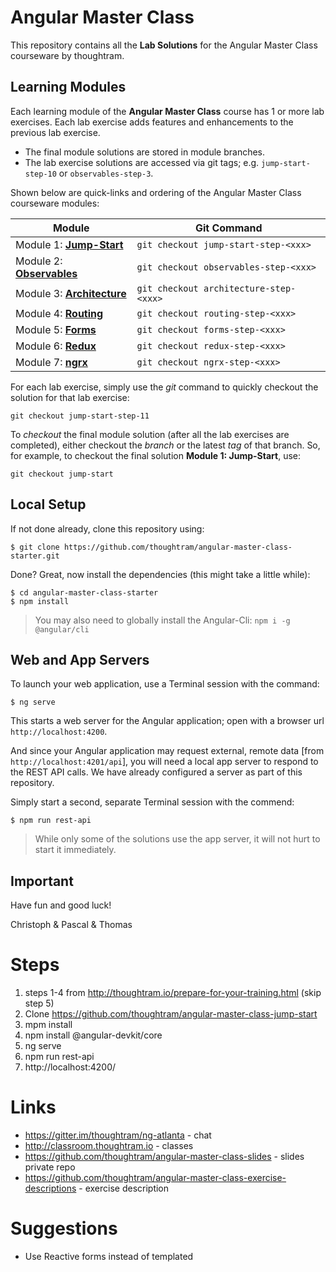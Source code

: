 # Angular Master Class

This repository contains all the **Lab Solutions** for the Angular Master Class courseware by thoughtram.

## Learning Modules

Each learning module of the **Angular Master Class** course has 1 or more lab exercises. Each lab exercise adds features and enhancements to the previous lab exercise.

* The final module solutions are stored in module branches. 
* The lab exercise solutions are accessed via git tags; e.g. `jump-start-step-10` or `observables-step-3`.  

Shown below are quick-links and ordering of the Angular Master Class courseware modules:

| Module | Git Command |
|--------|--------|
| Module 1: **[Jump-Start](https://github.com/thoughtram/angular-master-class-solutions/tree/jump-start/src)**     | `git checkout jump-start-step-<xxx>`   | 
| Module 2: **[Observables](https://github.com/thoughtram/angular-master-class-solutions/tree/observables/src)**   | `git checkout observables-step-<xxx>`  | 
| Module 3: **[Architecture](https://github.com/thoughtram/angular-master-class-solutions/tree/architecture/src)** | `git checkout architecture-step-<xxx>` | 
| Module 4: **[Routing](https://github.com/thoughtram/angular-master-class-solutions/tree/routing/src)**           | `git checkout routing-step-<xxx>`      | 
| Module 5: **[Forms](https://github.com/thoughtram/angular-master-class-solutions/tree/forms/src)**               | `git checkout forms-step-<xxx>`        | 
| Module 6: **[Redux](https://github.com/thoughtram/angular-master-class-solutions/tree/redux/src)**               | `git checkout redux-step-<xxx>`        | 
| Module 7: **[ngrx](https://github.com/thoughtram/angular-master-class-solutions/tree/ngrx/src)**               | `git checkout ngrx-step-<xxx>`        | 

For each lab exercise, simply use the *git* command to quickly checkout the solution for that lab exercise:

```
git checkout jump-start-step-11
```

To *checkout* the final module solution (after all the lab exercises are completed), either checkout the *branch* or the latest *tag* of that branch. So, for example, to checkout the final solution **Module 1: Jump-Start**, use:

```
git checkout jump-start
```

## Local Setup
If not done already, clone this repository using:

```
$ git clone https://github.com/thoughtram/angular-master-class-starter.git
```

Done? Great, now install the dependencies (this might take a little while):

```
$ cd angular-master-class-starter
$ npm install
```

> You may also need to globally install the Angular-Cli:  `npm i -g @angular/cli`

## Web and App Servers

To launch your web application, use a Terminal session with the command:

```
$ ng serve
```

This starts a web server for the Angular application; open with a browser url `http://localhost:4200`.

And since your Angular application may request external, remote data [from `http://localhost:4201/api`], you will need a local app server to respond to the REST API calls. We have already configured a server as part of this repository.

Simply start a second, separate Terminal session with the commend:

```
$ npm run rest-api
```

> While only some of the solutions use the app server, it will not hurt to start it immediately.


## Important

Have fun and good luck!

Christoph & Pascal & Thomas



# Steps
1. steps 1-4 from http://thoughtram.io/prepare-for-your-training.html (skip step 5)
1. Clone https://github.com/thoughtram/angular-master-class-jump-start
1. mpm install
1. npm install @angular-devkit/core
1. ng serve
1. npm run rest-api
1. http://localhost:4200/



# Links
* https://gitter.im/thoughtram/ng-atlanta - chat
* http://classroom.thoughtram.io - classes
* https://github.com/thoughtram/angular-master-class-slides - slides private repo
* https://github.com/thoughtram/angular-master-class-exercise-descriptions - exercise description


# Suggestions
* Use Reactive forms instead of templated

